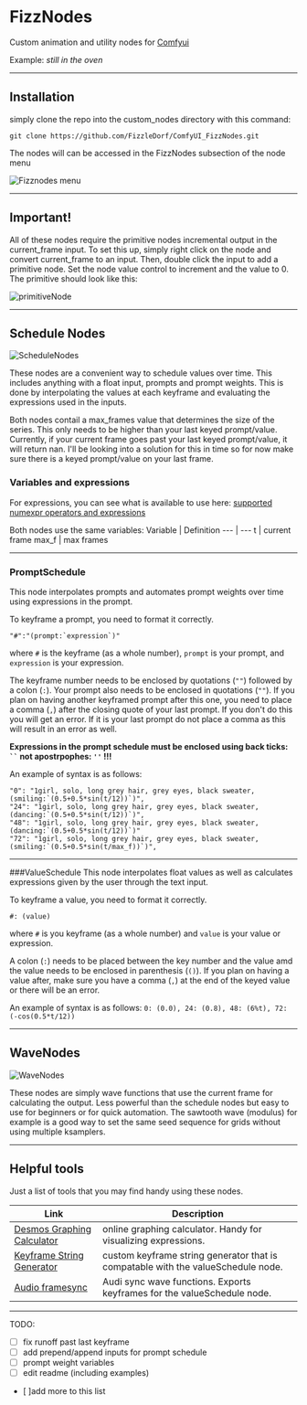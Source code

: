 
# FizzNodes
Custom animation and utility nodes for [Comfyui](https://github.com/comfyanonymous/ComfyUI)

Example: *still in the oven*


-----

## Installation
simply clone the repo into the custom_nodes directory with this command:
```
git clone https://github.com/FizzleDorf/ComfyUI_FizzNodes.git
```
The nodes will can be accessed in the FizzNodes subsection of the node menu

![Fizznodes menu](https://github.com/FizzleDorf/ComfyUI_FizzNodes/assets/46942135/e07fedba-648c-4300-a6ac-61873b1501ab)

-----

## Important!

All of these nodes require the primitive nodes incremental output in the current_frame input. To set this up, simply right click on the node and convert current_frame to an input. Then, double click the input to add a primitive node. Set the node value control to increment and the value to 0. The primitive should look like this:

![primitiveNode](https://github.com/FizzleDorf/ComfyUI_FizzNodes/assets/46942135/b55d041b-d5d1-487a-8994-c2ca95baf5f1)

-----

## Schedule Nodes

![ScheduleNodes](https://github.com/FizzleDorf/ComfyUI_FizzNodes/assets/46942135/36c4ff23-7bd1-48e2-9fb9-2549e9764535)


These nodes are a convenient way to schedule values over time. This includes anything with a float input, prompts and prompt weights. This is done by interpolating the values at each keyframe and evaluating the expressions used in the inputs.

Both nodes contail a max_frames value that determines the size of the series. This only needs to be higher than your last keyed prompt/value. Currently, if your current frame goes past your last keyed prompt/value, it will return nan. I'll be looking into a solution for this in time so for now make sure there is a keyed prompt/value on your last frame.

### Variables and expressions

For expressions, you can see what is available to use here: [supported numexpr operators and expressions](https://numexpr.readthedocs.io/en/latest/user_guide.html#supported-operators)

Both nodes use the same variables:
Variable | Definition 
--- | --- 
t | current frame
max_f | max frames

-----

### PromptSchedule
This node interpolates prompts and automates prompt weights over time using expressions in the prompt.

To keyframe a prompt, you need to format it correctly.

```
"#":"(prompt:`expression`)"
```

where ```#``` is the keyframe (as a whole number), ```prompt``` is your prompt, and ```expression``` is your expression.

The keyframe number needs to be enclosed by quotations (```""```) followed by a colon (```:```).
Your prompt also needs to be enclosed in quotations (```""```).
If you plan on having another keyframed prompt after this one, you need to place a comma (```,```) after the closing quote of your last prompt. If you don't do this you will get an error. If it is your last prompt do not place a comma as this will result in an error as well.

**Expressions in the prompt schedule must be enclosed using back ticks: ``` `` ``` not apostrpophes: ```''``` !!!**

An example of syntax is as follows:
```
"0": "1girl, solo, long grey hair, grey eyes, black sweater, (smiling:`(0.5+0.5*sin(t/12))`)",
"24": "1girl, solo, long grey hair, grey eyes, black sweater, (dancing:`(0.5+0.5*sin(t/12))`)",
"48": "1girl, solo, long grey hair, grey eyes, black sweater, (dancing:`(0.5+0.5*sin(t/12))`)"
"72": "1girl, solo, long grey hair, grey eyes, black sweater, (smiling:`(0.5+0.5*sin(t/max_f))`)",
```

-----

###ValueSchedule
This node interpolates float values as well as calculates expressions given by the user through the text input.

To keyframe a value, you need to format it correctly.

```
#: (value)
```

where ```#``` is you keyframe (as a whole number) and ```value``` is your value or expression.

A colon (```:```) needs to be placed between the key number and the value amd the value needs to be enclosed in parenthesis (```()```). If you plan on having a value after, make sure you have a comma (```,```) at the end of the keyed value or there will be an error.

An example of syntax is as follows:
```0: (0.0), 24: (0.8), 48: (6%t), 72: (-cos(0.5*t/12))```

-----

## WaveNodes

![WaveNodes](https://github.com/FizzleDorf/ComfyUI_FizzNodes/assets/46942135/21fd2e2d-af8d-4f8b-8b04-9175e4f00dce)

These nodes are simply wave functions that use the current frame for calculating the output. Less powerful than the schedule nodes but easy to use for beginners or for quick automation. The sawtooth wave (modulus) for example is a good way to set the same seed sequence for grids without using multiple ksamplers.

-----

## Helpful tools

Just a list of tools that you may find handy using these nodes.

Link | Description
--- | --- 
[Desmos Graphing Calculator](https://www.desmos.com/calculator) | online graphing calculator. Handy for visualizing expressions.
[Keyframe String Generator](https://www.chigozie.co.uk/keyframe-string-generator/) | custom keyframe string generator that is compatable with the valueSchedule node.
[Audio framesync](https://www.framesync.xyz/) | Audi sync wave functions. Exports keyframes for the valueSchedule node.

-----

TODO:
- [ ] fix runoff past last keyframe
- [ ] add prepend/append inputs for prompt schedule
- [ ] prompt weight variables
- [ ] edit readme (including examples)
- [ ]add more to this list
